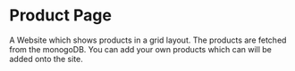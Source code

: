 # Product Page
A Website which shows products in a grid layout. The products are fetched from the monogoDB. You can add your own products which can will be added onto the site.
